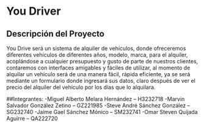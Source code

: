 # You Driver

## Descripción del Proyecto

You Drive será un sistema de alquiler de vehículos, donde ofreceremos diferentes vehículos de diferentes años, modelo, marca, para el alquiler, acoplándose a cualquier presupuesto y gusto de parte de nuestros clientes, contaremos con interfaces amigables y fáciles de utilizar, al momento de alquilar un vehículo será de una manera fácil, rápida eficiente, ya se será mediante un formulario donde ingresará sus datos, claro después de ver el precio del alquiler del vehículo por los días que lo alquilara. 

##Integrantes:
-Miguel Alberto Melara Hernández – H3232718
-Marvin Salvador González Zetino – GZ221985
-Steve André Sánchez González – SG232740
-Jaime Gael Sánchez Mónico – SM232741
-Omar Steven Quijada Aguirre – QA222720
